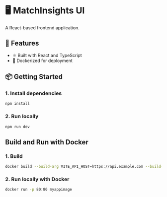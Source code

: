 # 🖥️ MatchInsights UI

A React-based frontend application.

## 🚀 Features

- ⚛️ Built with React and TypeScript
- 🐳 Dockerized for deployment

## 📦 Getting Started

### 1. Install dependencies

```bash
npm install
```

### 2. Run locally

```bash
npm run dev
```

## Build and Run with Docker

### 1. Build

```bash
docker build --build-arg VITE_API_HOST=https://api.example.com --build-arg VITE_USE_API_MOCK=1 -t myappimage .
```

### 2. Run locally with Docker

```bash
docker run -p 80:80 myappimage
```
